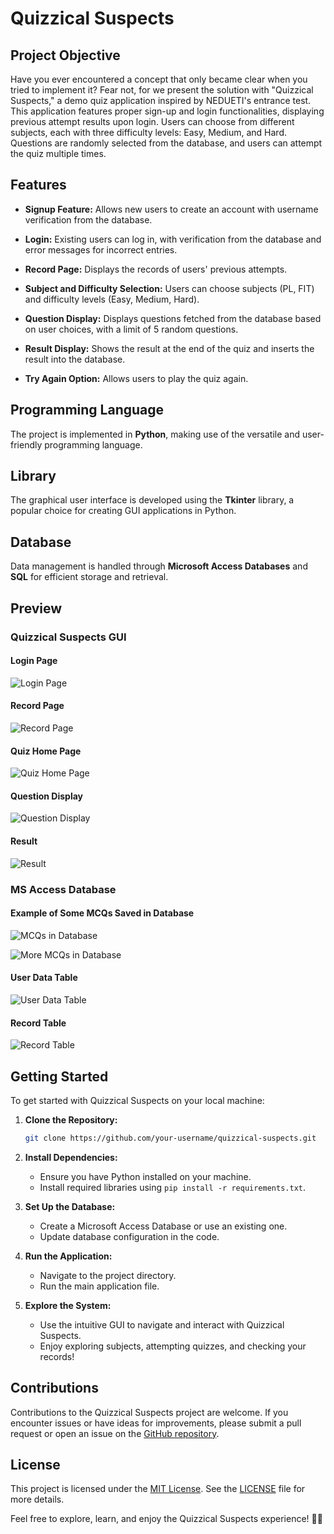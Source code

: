 # Quizzical Suspects

## Project Objective

Have you ever encountered a concept that only became clear when you tried to implement it? Fear not, for we present the solution with "Quizzical Suspects," a demo quiz application inspired by NEDUETI's entrance test. This application features proper sign-up and login functionalities, displaying previous attempt results upon login. Users can choose from different subjects, each with three difficulty levels: Easy, Medium, and Hard. Questions are randomly selected from the database, and users can attempt the quiz multiple times.

## Features

- **Signup Feature:** Allows new users to create an account with username verification from the database.
  
- **Login:** Existing users can log in, with verification from the database and error messages for incorrect entries.
  
- **Record Page:** Displays the records of users' previous attempts.

- **Subject and Difficulty Selection:** Users can choose subjects (PL, FIT) and difficulty levels (Easy, Medium, Hard).

- **Question Display:** Displays questions fetched from the database based on user choices, with a limit of 5 random questions.

- **Result Display:** Shows the result at the end of the quiz and inserts the result into the database.

- **Try Again Option:** Allows users to play the quiz again.

## Programming Language

The project is implemented in **Python**, making use of the versatile and user-friendly programming language.

## Library

The graphical user interface is developed using the **Tkinter** library, a popular choice for creating GUI applications in Python.

## Database

Data management is handled through **Microsoft Access Databases** and **SQL** for efficient storage and retrieval.

## Preview

### Quizzical Suspects GUI

#### Login Page

![Login Page](https://user-images.githubusercontent.com/98107411/193634965-6262d94d-e181-4b4d-8ff6-5d50cd690832.png)

#### Record Page

![Record Page](https://user-images.githubusercontent.com/98107411/193635034-00781005-e0b9-4bbb-80ca-4e277dbb86a6.png)

#### Quiz Home Page

![Quiz Home Page](https://user-images.githubusercontent.com/98107411/193635088-4e32af19-6676-480e-8339-31a8e89bd1a1.png)

#### Question Display

![Question Display](https://user-images.githubusercontent.com/98107411/193635117-36bd7af5-237e-43f0-be4d-6a2b2b86c33c.png)

#### Result

![Result](https://user-images.githubusercontent.com/98107411/193635157-4a50e319-b32c-43e3-b9ed-3c1c2baba911.png)

### MS Access Database

#### Example of Some MCQs Saved in Database

![MCQs in Database](https://user-images.githubusercontent.com/98107411/193636663-618cf449-04cd-40bf-8dec-d26133251b04.png)

![More MCQs in Database](https://user-images.githubusercontent.com/98107411/193636669-714a821a-c9fc-4964-a9ae-f7d25eafdfce.png)

#### User Data Table

![User Data Table](https://user-images.githubusercontent.com/98107411/193638124-586e447a-c059-4ff3-87ce-2f9629c730e8.png)

#### Record Table

![Record Table](https://user-images.githubusercontent.com/98107411/193635432-d94ed842-2482-49cd-afc4-25bb04bf37d9.png)

## Getting Started

To get started with Quizzical Suspects on your local machine:

1. **Clone the Repository:**
   ```bash
   git clone https://github.com/your-username/quizzical-suspects.git
   ```

2. **Install Dependencies:**
   - Ensure you have Python installed on your machine.
   - Install required libraries using `pip install -r requirements.txt`.

3. **Set Up the Database:**
   - Create a Microsoft Access Database or use an existing one.
   - Update database configuration in the code.

4. **Run the Application:**
   - Navigate to the project directory.
   - Run the main application file.

5. **Explore the System:**
   - Use the intuitive GUI to navigate and interact with Quizzical Suspects.
   - Enjoy exploring subjects, attempting quizzes, and checking your records!

## Contributions

Contributions to the Quizzical Suspects project are welcome. If you encounter issues or have ideas for improvements, please submit a pull request or open an issue on the [GitHub repository](https://github.com/your-username/quizzical-suspects).

## License

This project is licensed under the [MIT License](LICENSE). See the [LICENSE](LICENSE) file for more details.

Feel free to explore, learn, and enjoy the Quizzical Suspects experience! 🧠✨
